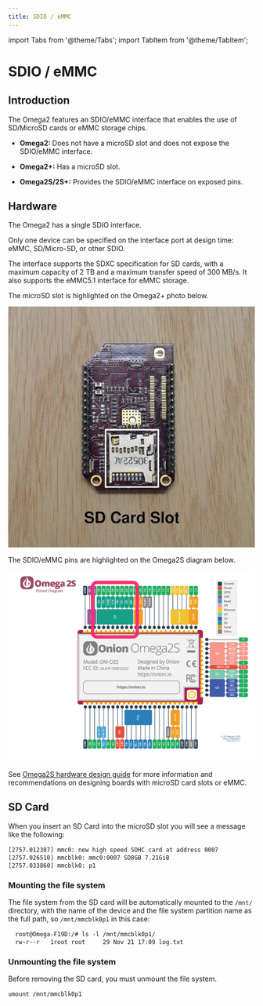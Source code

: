 ```yaml
---
title: SDIO / eMMC
---
```


import Tabs from '@theme/Tabs';
import TabItem from '@theme/TabItem';

# SDIO / eMMC

## Introduction
The Omega2 features an SDIO/eMMC interface that enables the use of SD/MicroSD cards or eMMC storage chips.

 - **Omega2:** Does not have a microSD slot and does not expose the SDIO/eMMC interface.

- **Omega2+:** Has a microSD slot.

- **Omega2S/2S+:** Provides the SDIO/eMMC interface on exposed pins.

## Hardware
The Omega2 has a single SDIO interface.

Only one device can be specified on the interface port at design time: eMMC, SD/Micro-SD, or other SDIO.

The interface supports the SDXC specification for SD cards, with a maximum capacity of 2 TB and a maximum transfer speed of 300 MB/s. It also supports the eMMC5.1 interface for eMMC storage.

<Tabs>
  <TabItem value="omega2" label="Omega2" default>
  
  The microSD slot is highlighted on the Omega2+ photo below.


![omega2-microSD-photo](./assets/omega2-microSD-photo.jpg)

  </TabItem>
  <TabItem value="omega2s" label="Omega2S">
  
  The SDIO/eMMC pins are highlighted on the Omega2S diagram below.
  

![omega2s-sdio_emmc-diagram](./assets/omega2s-sdio_emmc-pinout.png)

See [Omega2S hardware design guide](https://github.com/OnionIoT/Omega2/blob/master/Documents/Omega2S%20Hardware%20Design%20Guide.pdf) for more information and recommendations on designing boards with microSD card slots or eMMC.

  </TabItem>
</Tabs>

## SD Card
When you insert an SD Card into the microSD slot you will see a message like the following:
```
[2757.012387] mmc0: new high speed SDHC card at address 0007
[2757.026510] mmcblk0: mmc0:0007 SD8GB 7.21GiB
[2757.033860] mmcblk0: p1
```

### Mounting the file system
The file system from the SD card will be automatically mounted to the `/mnt/` directory, with the name of the device and the file system partition name as the full path, so `/mnt/mmcblk0p1` in this case:
```
  root@Omega-F19D:/# ls -l /mnt/mmcblk0p1/
  rw-r--r   1root root     29 Nov 21 17:09 log.txt
```  

### Unmounting the file system
Before removing the SD card, you must unmount the file system.
```
umount /mnt/mmcblk0p1
```

